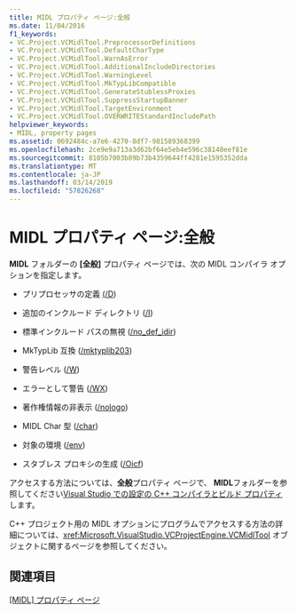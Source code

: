 ```yaml
---
title: MIDL プロパティ ページ:全般
ms.date: 11/04/2016
f1_keywords:
- VC.Project.VCMidlTool.PreprocessorDefinitions
- VC.Project.VCMidlTool.DefaultCharType
- VC.Project.VCMidlTool.WarnAsError
- VC.Project.VCMidlTool.AdditionalIncludeDirectories
- VC.Project.VCMidlTool.WarningLevel
- VC.Project.VCMidlTool.MkTypLibCompatible
- VC.Project.VCMidlTool.GenerateStublessProxies
- VC.Project.VCMidlTool.SuppressStartupBanner
- VC.Project.VCMidlTool.TargetEnvironment
- VC.Project.VCMidlTool.OVERWRITEStandardIncludePath
helpviewer_keywords:
- MIDL, property pages
ms.assetid: 0692484c-a7e6-4270-8df7-981589368399
ms.openlocfilehash: 2ce9e9a713a3d62bf64e5eb4e596c38148eef81e
ms.sourcegitcommit: 8105b7003b89b73b4359644ff4281e1595352dda
ms.translationtype: MT
ms.contentlocale: ja-JP
ms.lasthandoff: 03/14/2019
ms.locfileid: "57826268"
---
```

# <a name="midl-property-pages-general"></a>MIDL プロパティ ページ:全般

**MIDL** フォルダーの **[全般]** プロパティ ページでは、次の MIDL コンパイラ オプションを指定します。

- プリプロセッサの定義 [(/D](https://msdn.microsoft.com/library/windows/desktop/aa367321))

- 追加のインクルード ディレクトリ ([/I](https://msdn.microsoft.com/library/windows/desktop/aa367328))

- 標準インクルード パスの無視 ([/no_def_idir](https://msdn.microsoft.com/library/windows/desktop/aa367347))

- MkTypLib 互換 ([/mktyplib203](https://msdn.microsoft.com/library/windows/desktop/aa367332))

- 警告レベル ([/W](https://msdn.microsoft.com/library/windows/desktop/aa367383))

- エラーとして警告 ([/WX](https://msdn.microsoft.com/library/windows/desktop/aa367387))

- 著作権情報の非表示 ([/nologo](https://msdn.microsoft.com/library/windows/desktop/aa367341))

- MIDL Char 型 ([/char](https://msdn.microsoft.com/library/windows/desktop/aa367314))

- 対象の環境 ([/env](https://msdn.microsoft.com/library/windows/desktop/aa367323))

- スタブレス プロキシの生成 ([/Oicf](https://msdn.microsoft.com/library/windows/desktop/aa367352))

アクセスする方法については、**全般**プロパティ ページで、 **MIDL**フォルダーを参照してください[Visual Studio での設定の C++ コンパイラとビルド プロパティ](../working-with-project-properties.md)します。

C++ プロジェクト用の MIDL オプションにプログラムでアクセスする方法の詳細については、<xref:Microsoft.VisualStudio.VCProjectEngine.VCMidlTool> オブジェクトに関するページを参照してください。

## <a name="see-also"></a>関連項目

[[MIDL] プロパティ ページ](midl-property-pages.md)
